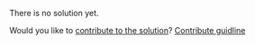 
There is no solution yet.

Would you like to [contribute to the solution](https://github.com/BFEdev/BFE.dev-solutions/blob/main/react-quiz/useRef-2_en.md)? [Contribute guidline](https://github.com/BFEdev/BFE.dev-solutions#how-to-contribute)
